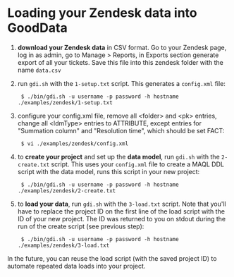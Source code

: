 # Loading your Zendesk data into GoodData

1. **download your Zendesk data** in CSV format. Go to your Zendesk page, log in as admin, go to Manage > Reports, in Exports section generate export of all your tickets. Save this file into this zendesk folder with the name `data.csv`

2. run `gdi.sh` with the `1-setup.txt` script. This generates a `config.xml` file:

        $ ./bin/gdi.sh -u username -p password -h hostname ./examples/zendesk/1-setup.txt

3. configure your config.xml file, remove all &lt;folder&gt; and &lt;pk&gt; entries, change all &lt;ldmType&gt; entries to ATTRIBUTE, except entries for "Summation column" and "Resolution time", which should be set FACT:

        $ vi ./examples/zendesk/config.xml

4. to **create your project** and set up the **data model**, run `gdi.sh` with the `2-create.txt` script. This uses your `config.xml` file to create a MAQL DDL script with the data model, runs this script in your new project:

        $ ./bin/gdi.sh -u username -p password -h hostname ./examples/zendesk/2-create.txt

5. to **load your data**, run `gdi.sh` with the `3-load.txt` script. Note that you'll have to replace the project ID on the first line of the load script with the ID of your new project. The ID was returned to you on stdout during the run of the create script (see previous step):

        $ ./bin/gdi.sh -u username -p password -h hostname ./examples/zendesk/3-load.txt

In the future, you can reuse the load script (with the saved project ID) to automate repeated data loads into your project.